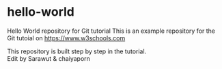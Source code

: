 # hello-world
Hello World repository for Git tutorial
This is an example repository for the Git tutoial on https://www.w3schools.com

This repository is built step by step in the tutorial.
<br>Edit by Sarawut & chaiyaporn
